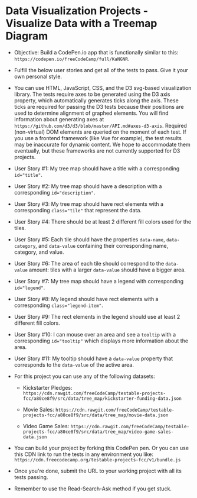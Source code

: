 <h1>Data Visualization Projects - Visualize Data with a Treemap Diagram</h1>

 * Objective: Build a CodePen.io app that is functionally similar to this: ```https://codepen.io/freeCodeCamp/full/KaNGNR```.

 * Fulfill the below user stories and get all of the tests to pass. Give it your own personal style.

 * You can use HTML, JavaScript, CSS, and the D3 svg-based visualization library. The tests require axes to be generated using the D3 axis property, which automatically generates ticks along the axis. These ticks are required for passing the D3 tests because their positions are used to determine alignment of graphed elements. You will find information about generating axes at ```https://github.com/d3/d3/blob/master/API.md#axes-d3-axis```. Required (non-virtual) DOM elements are queried on the moment of each test. If you use a frontend framework (like Vue for example), the test results may be inaccurate for dynamic content. We hope to accommodate them eventually, but these frameworks are not currently supported for D3 projects.

 * User Story #1: My tree map should have a title with a corresponding ```id="title"```.

 * User Story #2: My tree map should have a description with a corresponding ```id="description"```.

 * User Story #3: My tree map should have rect elements with a corresponding ```class="tile"``` that represent the data.

 * User Story #4: There should be at least 2 different fill colors used for the tiles.

 * User Story #5: Each tile should have the properties ```data-name```, ```data-category```, and ```data-value``` containing their corresponding name, category, and value.

 * User Story #6: The area of each tile should correspond to the ```data-value``` amount: tiles with a larger ```data-value``` should have a bigger area.

 * User Story #7: My tree map should have a legend with corresponding ```id="legend"```.

 * User Story #8: My legend should have rect elements with a corresponding ```class="legend-item"```.

 * User Story #9: The rect elements in the legend should use at least 2 different fill colors.

 * User Story #10: I can mouse over an area and see a ```tooltip``` with a corresponding ```id="tooltip"``` which displays more information about the area.

 * User Story #11: My tooltip should have a ```data-value``` property that corresponds to the ```data-value``` of the active area.

 * For this project you can use any of the following datasets:
   * Kickstarter Pledges: ```https://cdn.rawgit.com/freeCodeCamp/testable-projects-fcc/a80ce8f9/src/data/tree_map/kickstarter-funding-data.json```

   * Movie Sales: ```https://cdn.rawgit.com/freeCodeCamp/testable-projects-fcc/a80ce8f9/src/data/tree_map/movie-data.json```

   * Video Game Sales: ```https://cdn.rawgit.com/freeCodeCamp/testable-projects-fcc/a80ce8f9/src/data/tree_map/video-game-sales-data.json```

 * You can build your project by forking this CodePen pen. Or you can use this CDN link to run the tests in any environment you like: ```https://cdn.freecodecamp.org/testable-projects-fcc/v1/bundle.js```

 * Once you're done, submit the URL to your working project with all its tests passing.

 * Remember to use the Read-Search-Ask method if you get stuck.
